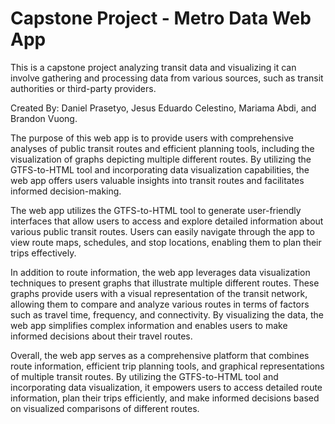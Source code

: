 # Capstone Project - Metro Data Web App
This is a capstone project analyzing transit data and visualizing it can involve gathering and 
processing data from various sources, such as transit authorities or third-party providers.

Created By: Daniel Prasetyo, Jesus Eduardo Celestino, Mariama Abdi, and Brandon Vuong.

The purpose of this web app is to provide users with comprehensive analyses of public transit routes and efficient planning tools, 
including the visualization of graphs depicting multiple different routes. By utilizing the GTFS-to-HTML tool and incorporating data visualization capabilities, 
the web app offers users valuable insights into transit routes and facilitates informed decision-making.

The web app utilizes the GTFS-to-HTML tool to generate user-friendly interfaces that allow users to access and explore detailed information 
about various public transit routes. Users can easily navigate through the app to view route maps, schedules, and stop locations, 
enabling them to plan their trips effectively.

In addition to route information, the web app leverages data visualization techniques to present graphs that illustrate multiple different routes. 
These graphs provide users with a visual representation of the transit network, allowing them to compare and analyze various routes in terms of 
factors such as travel time, frequency, and connectivity. By visualizing the data, the web app simplifies complex information and enables users to 
make informed decisions about their travel routes.

Overall, the web app serves as a comprehensive platform that combines route information, 
efficient trip planning tools, and graphical representations of multiple transit routes. 
By utilizing the GTFS-to-HTML tool and incorporating data visualization, it empowers users to access detailed 
route information, plan their trips efficiently, and make informed decisions based on visualized comparisons of different routes. 

